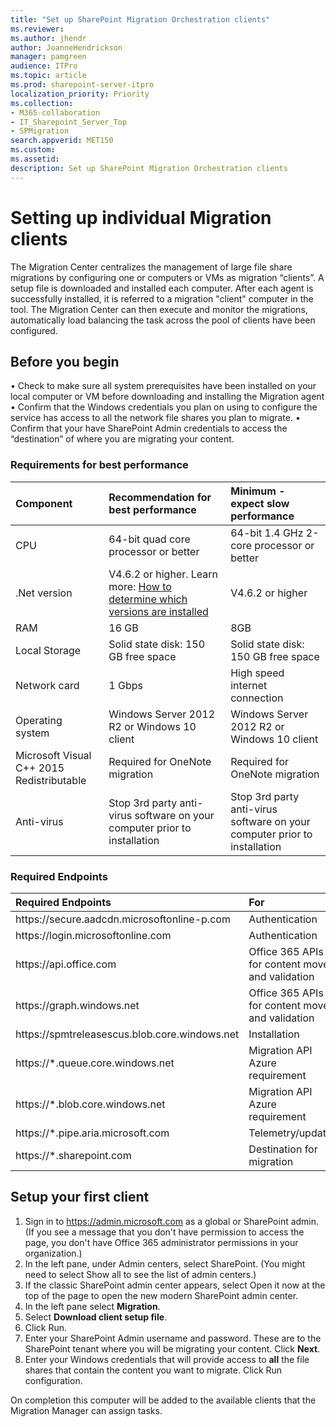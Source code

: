 ```yaml
---
title: "Set up SharePoint Migration Orchestration clients"
ms.reviewer: 
ms.author: jhendr
author: JoanneHendrickson
manager: pamgreen
audience: ITPro
ms.topic: article
ms.prod: sharepoint-server-itpro
localization_priority: Priority
ms.collection: 
- M365-collaboration
- IT_Sharepoint_Server_Top
- SPMigration
search.appverid: MET150
ms.custom: 
ms.assetid: 
description: Set up SharePoint Migration Orchestration clients
---
```



# Setting up individual Migration clients

The Migration Center centralizes the management of large file share migrations by configuring one or computers or VMs as migration “clients”.  A setup file is downloaded and installed each computer.  After each agent is successfully installed, it is referred to a migration "client" computer in the tool. The Migration Center can then execute and monitor the migrations, automatically load balancing the task across the pool of clients have been configured.  

## Before you begin

•	Check to make sure all system prerequisites have been installed on your local computer or VM before downloading and installing the Migration agent
•	Confirm that the Windows credentials you plan on using to configure the service has access to all the network file shares you plan to migrate.
•	Confirm that your have SharePoint Admin credentials to access the “destination” of where you are migrating your content.

### Requirements for best performance
|**Component**|**Recommendation for best performance**|**Minimum - expect slow performance**|
|:-----|:------|:-----|
|CPU|64-bit quad core processor or better|64-bit 1.4 GHz 2-core processor or better|
|.Net version|V4.6.2 or higher. Learn more: [How to determine which versions are installed](https://docs.microsoft.com/en-us/dotnet/framework/migration-guide/how-to-determine-which-versions-are-installed)|V4.6.2 or higher|
|RAM|16 GB|8GB|
|Local Storage|Solid state disk: 150 GB free space|Solid state disk: 150 GB free space|
|Network card|1 Gbps|High speed internet connection|
|Operating system|Windows Server 2012 R2 or Windows 10 client|Windows Server 2012 R2 or Windows 10 client|
|Microsoft Visual C++ 2015 Redistributable|Required for OneNote migration|Required for OneNote migration|
|Anti-virus|Stop 3rd party anti-virus software on your computer prior to installation|Stop 3rd party anti-virus software on your computer prior to installation|


### Required Endpoints

|**Required Endpoints**|**For**|
|:-----|:-----|	
|https://<spam><spam>secure.aadcdn.microsoftonline-p<spam><spam>.com|Authentication|
|https://<spam><spam>login.microsoftonline<spam><spam>.com|Authentication|
|https://<spam><spam>api.office<spam><spam>.com|Office 365 APIs for content move and validation|
|https://<spam><spam>graph.windows<spam><spam>.net|Office 365 APIs for content move and validation|
|https://<spam><spam>spmtreleasescus.blob.core.windows<spam><spam>.net|Installation|
|https://*<spam><spam>.queue.core.windows<spam><spam>.net|Migration API Azure requirement|
|https://*.<spam><spam>blob.core.windows<spam><spam>.net|Migration API Azure requirement|	
|https://*.<spam><spam>pipe.aria.microsoft<spam><spam>.com|Telemetry/update|
|https://*.<spam><spam>sharepoint<spam><spam>.com|Destination for migration|



## Setup your first client

1.	Sign in to https://admin.microsoft.com as a global or SharePoint admin. (If you see a message that you don't have permission to access the page, you don't have Office 365 administrator permissions in your organization.)
2.	In the left pane, under Admin centers, select SharePoint. (You might need to select Show all to see the list of admin centers.)
3.	If the classic SharePoint admin center appears, select Open it now at the top of the page to open the new modern SharePoint admin center.
4.	In the left pane select **Migration**.
5.	Select **Download client setup file**.  
6.	Click Run.
7.	Enter your SharePoint Admin username and password.  These are to the SharePoint tenant where you will be migrating your content. Click **Next**.
8.	Enter your Windows credentials that will provide access to **all** the file shares that contain the content you want to migrate.  Click Run configuration. 

On completion this computer will be added to the available clients that the Migration Manager can assign tasks.

